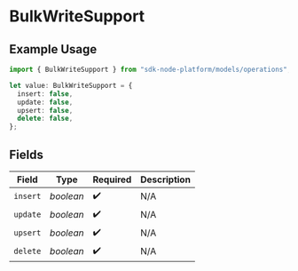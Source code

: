 # BulkWriteSupport

## Example Usage

```typescript
import { BulkWriteSupport } from "sdk-node-platform/models/operations";

let value: BulkWriteSupport = {
  insert: false,
  update: false,
  upsert: false,
  delete: false,
};
```

## Fields

| Field              | Type               | Required           | Description        |
| ------------------ | ------------------ | ------------------ | ------------------ |
| `insert`           | *boolean*          | :heavy_check_mark: | N/A                |
| `update`           | *boolean*          | :heavy_check_mark: | N/A                |
| `upsert`           | *boolean*          | :heavy_check_mark: | N/A                |
| `delete`           | *boolean*          | :heavy_check_mark: | N/A                |